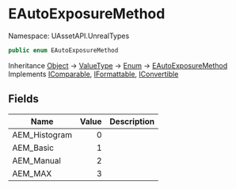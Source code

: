 # EAutoExposureMethod

Namespace: UAssetAPI.UnrealTypes

```csharp
public enum EAutoExposureMethod
```

Inheritance [Object](https://docs.microsoft.com/en-us/dotnet/api/system.object) → [ValueType](https://docs.microsoft.com/en-us/dotnet/api/system.valuetype) → [Enum](https://docs.microsoft.com/en-us/dotnet/api/system.enum) → [EAutoExposureMethod](./uassetapi.unrealtypes.eautoexposuremethod.md)<br>
Implements [IComparable](https://docs.microsoft.com/en-us/dotnet/api/system.icomparable), [IFormattable](https://docs.microsoft.com/en-us/dotnet/api/system.iformattable), [IConvertible](https://docs.microsoft.com/en-us/dotnet/api/system.iconvertible)

## Fields

| Name | Value | Description |
| --- | --: | --- |
| AEM_Histogram | 0 |  |
| AEM_Basic | 1 |  |
| AEM_Manual | 2 |  |
| AEM_MAX | 3 |  |
